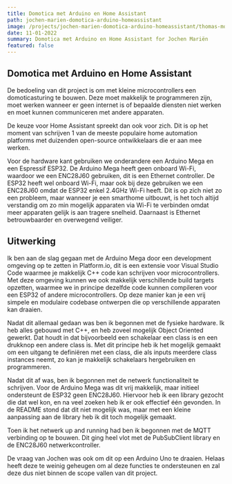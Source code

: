 ```yaml
---
title: Domotica met Arduino en Home Assistant
path: jochen-marien-domotica-arduino-homeassistant
image: /projects/jochen-marien-domotica-arduino-homeassistant/thomas-more.jpg
date: 11-01-2022
summary: Domotica met Arduino en Home Assistant for Jochen Mariën
featured: false
---
```

## Domotica met Arduino en Home Assistant

De bedoeling van dit project is om met kleine microcontrollers een domoticasturing te bouwen. Deze moet makkelijk te programmeren zijn, moet werken wanneer er geen internet is of bepaalde diensten niet werken en moet kunnen communiceren met andere apparaten.

De keuze voor Home Assistant spreekt dan ook voor zich. Dit is op het moment van schrijven 1 van de meeste populaire home automation platforms met duizenden open-source ontwikkelaars die er aan mee werken.

Voor de hardware kant gebruiken we onderandere een Arduino Mega en een Espressif ESP32\. De Arduino Mega heeft geen onboard Wi-Fi, waardoor we een ENC28J60 gebruiken, dit is een Ethernet controller. De ESP32 heeft wel onboard Wi-Fi, maar ook bij deze gebruiken we een ENC28J60 omdat de ESP32 enkel 2.4GHz Wi-Fi heeft. Dit is op zich niet zo een probleem, maar wanneer je een smarthome uitbouwt, is het toch altijd verstandig om zo min mogelijk apparaten via Wi-Fi te verbinden omdat meer apparaten gelijk is aan tragere snelheid. Daarnaast is Ethernet betrouwbaarder en overwegend veiliger.

## Uitwerking

Ik ben aan de slag gegaan met de Arduino Mega door een development omgeving op te zetten in Platform.io, dit is een extensie voor Visual Studio Code waarmee je makkelijk C++ code kan schrijven voor microcontrollers. Met deze omgeving kunnen we ook makkelijk verschillende build targets opzetten, waarmee we in principe dezelfde code kunnen compileren voor een ESP32 of andere microcontrollers. Op deze manier kan je een vrij simpele en modulaire codebase ontwerpen die op verschillende apparaten kan draaien.

Nadat dit allemaal gedaan was ben ik begonnen met de fysieke hardware. Ik heb alles gebouwd met C++, en heb zoveel mogelijk Object Oriented gewerkt. Dat houdt in dat bijvoorbeeld een schakelaar een class is en een drukknop een andere class is. Met dit principe heb ik het mogelijk gemaakt om een uitgang te definiëren met een class, die als inputs meerdere class instances neemt, zo kan je makkelijk schakelaars hergebruiken en programmeren.

Nadat dit af was, ben ik begonnen met de netwerk functionaliteit te schrijven. Voor de Arduino Mega was dit vrij makkelijk, maar initieel ondersteunt de ESP32 geen ENC28J60\. Hiervoor heb ik een library gezocht die dat wel kon, en na veel zoeken heb ik er ook effectief één gevonden. In de README stond dat dit niet mogelijk was, maar met een kleine aanpassing aan de library heb ik dit toch mogelijk gemaakt.

Toen ik het netwerk up and running had ben ik begonnen met de MQTT verbinding op te bouwen. Dit ging heel vlot met de PubSubClient library en de ENC28J60 netwerkcontroller.

De vraag van Jochen was ook om dit op een Arduino Uno te draaien. Helaas heeft deze te weinig geheugen om al deze functies te ondersteunen en zal deze dus niet binnen de scope vallen van dit project.
